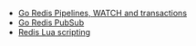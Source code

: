 - [Go Redis Pipelines, WATCH and transactions](pipelines.html)
- [Go Redis PubSub](pubsub.html)
- [Redis Lua scripting](lua-scripting.html)
